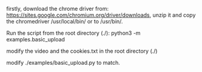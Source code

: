 firstly, download the chrome driver from: https://sites.google.com/chromium.org/driver/downloads, unzip it and copy the chromedriver /usr/local/bin/ or to /usr/bin/.

Run the script from the root directory (./): python3 -m examples.basic_upload

modify the video and the cookies.txt in the root directory (./)

modify ./examples/basic_upload.py to match.

